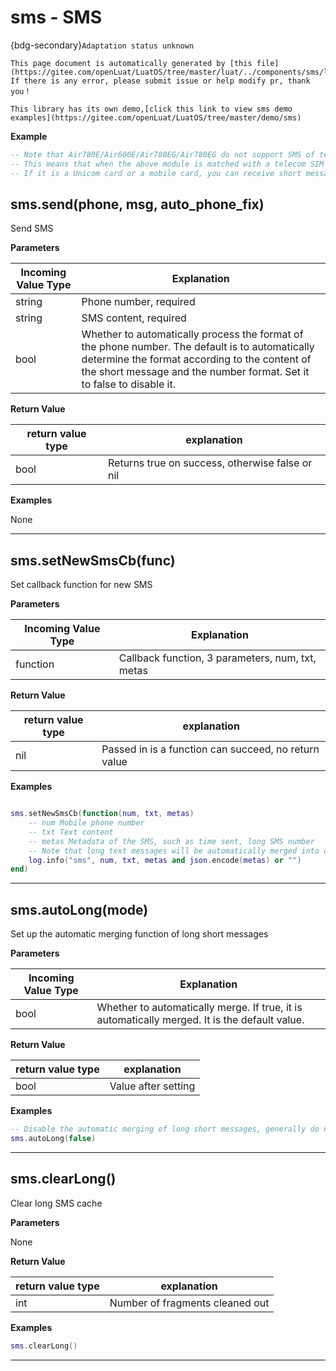 # sms - SMS

{bdg-secondary}`Adaptation status unknown`

```{note}
This page document is automatically generated by [this file](https://gitee.com/openLuat/LuatOS/tree/master/luat/../components/sms/luat_lib_sms.c). If there is any error, please submit issue or help modify pr, thank you！
```

```{tip}
This library has its own demo,[click this link to view sms demo examples](https://gitee.com/openLuat/LuatOS/tree/master/demo/sms)
```

**Example**

```lua
-- Note that Air780E/Air600E/Air780EG/Air780EG do not support SMS of telecom card!!
-- This means that when the above module is matched with a telecom SIM card, it cannot send short messages from the module or receive short messages from the module.
-- If it is a Unicom card or a mobile card, you can receive short messages, but real-name cards can only send short messages.

```

## sms.send(phone, msg, auto_phone_fix)



Send SMS

**Parameters**

|Incoming Value Type | Explanation|
|-|-|
|string|Phone number, required|
|string|SMS content, required|
|bool|Whether to automatically process the format of the phone number. The default is to automatically determine the format according to the content of the short message and the number format. Set it to false to disable it.|

**Return Value**

|return value type | explanation|
|-|-|
|bool|Returns true on success, otherwise false or nil|

**Examples**

None

---

## sms.setNewSmsCb(func)



Set callback function for new SMS

**Parameters**

|Incoming Value Type | Explanation|
|-|-|
|function|Callback function, 3 parameters, num, txt, metas|

**Return Value**

|return value type | explanation|
|-|-|
|nil|Passed in is a function can succeed, no return value|

**Examples**

```lua

sms.setNewSmsCb(function(num, txt, metas)
    -- num Mobile phone number
    -- txt Text content
    -- metas Metadata of the SMS, such as time sent, long SMS number
    -- Note that long text messages will be automatically merged into one txt
    log.info("sms", num, txt, metas and json.encode(metas) or "")
end)

```

---

## sms.autoLong(mode)



Set up the automatic merging function of long short messages

**Parameters**

|Incoming Value Type | Explanation|
|-|-|
|bool|Whether to automatically merge. If true, it is automatically merged. It is the default value.|

**Return Value**

|return value type | explanation|
|-|-|
|bool|Value after setting|

**Examples**

```lua
-- Disable the automatic merging of long short messages, generally do not need to disable
sms.autoLong(false)

```

---

## sms.clearLong()



Clear long SMS cache

**Parameters**

None

**Return Value**

|return value type | explanation|
|-|-|
|int|Number of fragments cleaned out|

**Examples**

```lua
sms.clearLong()

```

---

